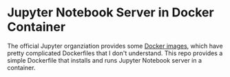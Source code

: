 # Jupyter Notebook Server in Docker Container

The official Jupyter organziation provides some [Docker images](https://github.com/jupyter/docker-stacks/), which have pretty complicated Dockerfiles that I don't understand. This repo provides a simple Dockerfile that installs and runs Jupyter Notebook server in a container.
